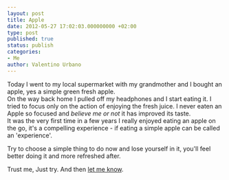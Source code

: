 ```yaml
---
layout: post
title: Apple
date: 2012-05-27 17:02:03.000000000 +02:00
type: post
published: true
status: publish
categories:
- Me
author: Valentino Urbano 
---
```


Today I went to my local supermarket with my grandmother and I bought an apple, yes a simple green fresh apple.  
On the way back home I pulled off my headphones and I start eating it. I tried to focus only on the action of enjoying the fresh juice. I never eaten an Apple so focused and _believe me or not_ it has improved its taste.  
It was the very first time in a few years I really enjoyed eating an apple on the go, it's a compelling experience - if eating a simple apple can be called an 'experience'.

Try to choose a simple thing to do now and lose yourself in it, you'll feel better doing it and more refreshed after.

Trust me, Just try. And then [let me know][0].


[0]: /about/